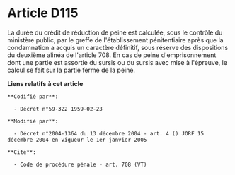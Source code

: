 # Article D115

La durée du crédit de réduction de peine est calculée, sous le contrôle du ministère public, par le greffe de l'établissement
pénitentiaire après que la condamnation a acquis un caractère définitif, sous réserve des dispositions du deuxième alinéa de
l'article 708. En cas de peine d'emprisonnement dont une partie est assortie du sursis ou du sursis avec mise à l'épreuve, le
calcul se fait sur la partie ferme de la peine.

**Liens relatifs à cet article**

	**Codifié par**:

	  - Décret n°59-322 1959-02-23

	**Modifié par**:

	  - Décret n°2004-1364 du 13 décembre 2004 - art. 4 () JORF 15 décembre 2004 en vigueur le 1er janvier 2005

	**Cite**:

	  - Code de procédure pénale - art. 708 (VT)
